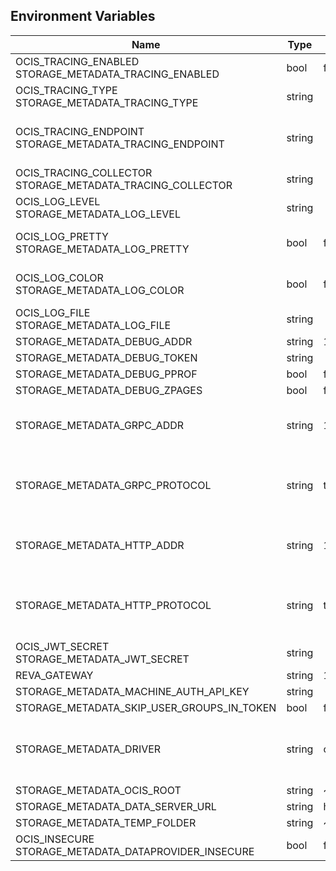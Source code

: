 ## Environment Variables

| Name | Type | Default Value | Description |
|------|------|---------------|-------------|
| OCIS_TRACING_ENABLED<br/>STORAGE_METADATA_TRACING_ENABLED | bool | false | Activates tracing.|
| OCIS_TRACING_TYPE<br/>STORAGE_METADATA_TRACING_TYPE | string |  | |
| OCIS_TRACING_ENDPOINT<br/>STORAGE_METADATA_TRACING_ENDPOINT | string |  | The endpoint to the tracing collector.|
| OCIS_TRACING_COLLECTOR<br/>STORAGE_METADATA_TRACING_COLLECTOR | string |  | |
| OCIS_LOG_LEVEL<br/>STORAGE_METADATA_LOG_LEVEL | string |  | The log level.|
| OCIS_LOG_PRETTY<br/>STORAGE_METADATA_LOG_PRETTY | bool | false | Activates pretty log output.|
| OCIS_LOG_COLOR<br/>STORAGE_METADATA_LOG_COLOR | bool | false | Activates colorized log output.|
| OCIS_LOG_FILE<br/>STORAGE_METADATA_LOG_FILE | string |  | The target log file.|
| STORAGE_METADATA_DEBUG_ADDR | string | 127.0.0.1:9217 | |
| STORAGE_METADATA_DEBUG_TOKEN | string |  | |
| STORAGE_METADATA_DEBUG_PPROF | bool | false | |
| STORAGE_METADATA_DEBUG_ZPAGES | bool | false | |
| STORAGE_METADATA_GRPC_ADDR | string | 127.0.0.1:9215 | The address of the grpc service.|
| STORAGE_METADATA_GRPC_PROTOCOL | string | tcp | The transport protocol of the grpc service.|
| STORAGE_METADATA_HTTP_ADDR | string | 127.0.0.1:9216 | The address of the http service.|
| STORAGE_METADATA_HTTP_PROTOCOL | string | tcp | The transport protocol of the http service.|
| OCIS_JWT_SECRET<br/>STORAGE_METADATA_JWT_SECRET | string |  | |
| REVA_GATEWAY | string | 127.0.0.1:9142 | |
| STORAGE_METADATA_MACHINE_AUTH_API_KEY | string |  | |
| STORAGE_METADATA_SKIP_USER_GROUPS_IN_TOKEN | bool | false | |
| STORAGE_METADATA_DRIVER | string | ocis | The driver which should be used by the service|
| STORAGE_METADATA_OCIS_ROOT | string | ~/.ocis/storage/metadata | |
| STORAGE_METADATA_DATA_SERVER_URL | string | http://localhost:9216/data | |
| STORAGE_METADATA_TEMP_FOLDER | string | ~/.ocis/tmp/metadata | |
| OCIS_INSECURE<br/>STORAGE_METADATA_DATAPROVIDER_INSECURE | bool | false | |